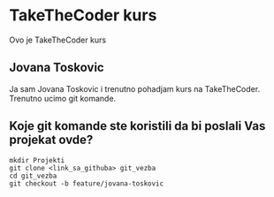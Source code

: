 # TakeTheCoder kurs
Ovo je TakeTheCoder kurs

## Jovana Toskovic
Ja sam Jovana Toskovic i trenutno pohadjam kurs na TakeTheCoder.
Trenutno ucimo git komande.

## Koje git komande ste koristili da bi poslali Vas projekat ovde?
```
mkdir Projekti
git clone <link_sa_githuba> git_vezba
cd git_vezba
git checkout -b feature/jovana-toskovic

```


